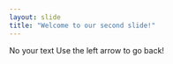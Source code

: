 ```yaml
---
layout: slide
title: "Welcome to our second slide!"
---
```

No your text
Use the left arrow to go back!

